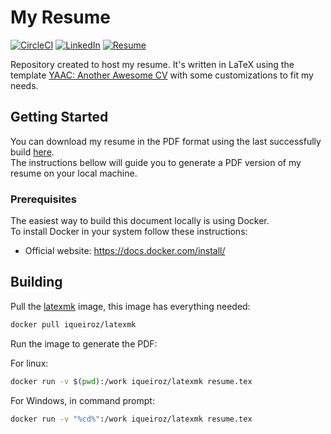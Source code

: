 # My Resume

[![CircleCI](https://circleci.com/gh/iqueiroz/resume.svg?style=shield)](https://circleci.com/gh/iqueiroz/resume)
[![LinkedIn](https://img.shields.io/badge/LinkedIn-Profile-blue.svg)](https://www.linkedin.com/in/ivan-queiroz)
[![Resume](https://img.shields.io/badge/Resume-pdf-blue.svg)](https://github.com/iqueiroz/resume/releases/download/latest/resume.pdf)

Repository created to host my resume. It's written in LaTeX using the template [YAAC: Another Awesome CV](https://github.com/darwiin/yaac-another-awesome-cv) with some customizations to fit my needs.

## Getting Started

You can download my resume in the PDF format using the last successfully build [here](https://github.com/iqueiroz/resume/releases/download/latest/resume.pdf).  
The instructions bellow will guide you to generate a PDF version of my resume on your local machine.

### Prerequisites

The easiest way to build this document locally is using Docker.  
To install Docker in your system follow these instructions:

* Official website: https://docs.docker.com/install/

## Building

Pull the [latexmk](https://hub.docker.com/r/iqueiroz/latexmk/) image, this image has everything needed:

```bash
docker pull iqueiroz/latexmk
```

Run the image to generate the PDF:

For linux:

```bash
docker run -v $(pwd):/work iqueiroz/latexmk resume.tex
```

For Windows, in command prompt:

```bash
docker run -v "%cd%":/work iqueiroz/latexmk resume.tex
```
